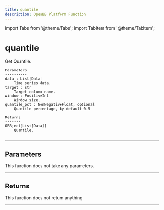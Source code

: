 ```yaml
---
title: quantile
description: OpenBB Platform Function
---
```


import Tabs from '@theme/Tabs';
import TabItem from '@theme/TabItem';

# quantile

Get Quantile.

    Parameters
    ----------
    data : List[Data]
        Time series data.
    target : str
        Target column name.
    window : PositiveInt
        Window size.
    quantile_pct : NonNegativeFloat, optional
        Quantile percentage, by default 0.5

    Returns
    -------
    OBBject[List[Data]]
        Quantile.

```python wordwrap

```

---

## Parameters

This function does not take any parameters.

---

## Returns

This function does not return anything

---

